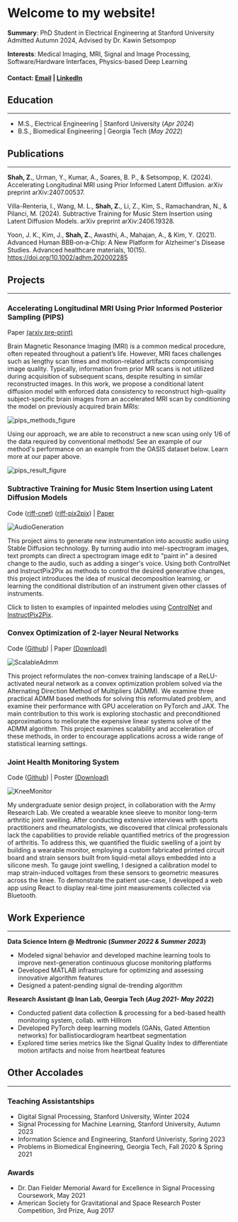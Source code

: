 # Welcome to my website!

**Summary**: PhD Student in Electrical Engineering at Stanford University Admitted Autumn 2024, Advised by Dr. Kawin Setsompop

**Interests**: Medical Imaging, MRI, Signal and Image Processing, Software/Hardware Interfaces, Physics-based Deep Learning

#### Contact: [Email](mailto:zshah9@stanford.edu) | [LinkedIn](https://www.linkedin.com/in/zacharyshah/)

## Education
---
- M.S., Electrical Engineering | Stanford University (_Apr 2024_)	 			        		
- B.S., Biomedical Engineering | Georgia Tech (_May 2022_)

## Publications
---
**Shah, Z.**, Urman, Y., Kumar, A., Soares, B. P., & Setsompop, K. (2024). Accelerating Longitudinal MRI using Prior Informed Latent Diffusion. arXiv preprint arXiv:2407.00537.

Villa-Renteria, I., Wang, M. L., **Shah, Z.**, Li, Z., Kim, S., Ramachandran, N., & Pilanci, M. (2024). Subtractive Training for Music Stem Insertion using Latent Diffusion Models. arXiv preprint arXiv:2406.19328.

Yoon, J. K., Kim, J., **Shah, Z.**, Awasthi, A., Mahajan, A., & Kim, Y. (2021). Advanced Human BBB‐on‐a‐Chip: A New Platform for Alzheimer's Disease Studies. Advanced healthcare materials, 10(15). https://doi.org/10.1002/adhm.202002285

## Projects
---
### Accelerating Longitudinal MRI Using Prior Informed Posterior Sampling (PIPS)
Paper [(arxiv pre-print)](https://arxiv.org/abs/2407.00537)

Brain Magnetic Resonance Imaging (MRI) is a common medical procedure, often repeated throughout a patient’s life. However, MRI faces challenges such as lengthy scan times and motion-related artifacts compromising image quality. Typically, information from prior MR scans is not utilized during acquisition of subsequent scans, despite resulting in similar reconstructed images. In this work, we propose a conditional latent diffusion model with enforced data consistency to reconstruct high-quality subject-specific brain images from an accelerated MRI scan by conditioning the model on previously acquired brain MRIs:

![pips_methods_figure](assets/img/pips_methods_figure.png)

Using our approach, we are able to reconstruct a new scan using only 1/6 of the data required by conventional methods! See an example of our method's performance on an example from the OASIS dataset below. Learn more at our paper above. 

![pips_result_figure](assets/img/oasis-unregistered.png)

### Subtractive Training for Music Stem Insertion using Latent Diffusion Models
Code ([riff-cnet](https://github.com/zachary-shah/riff-cnet)) ([riff-pix2pix](https://github.com/zachary-shah/riff-pix2pix)) | [Paper](https://arxiv.org/abs/2406.19328)

![AudioGeneration](assets/img/AudioGeneration.png)

This project aims to generate new instrumentation into acoustic audio using Stable Diffusion technology. By turning audio into mel-spectrogram images, text prompts can direct a spectrogram image edit to "paint in" a desired change to the audio, such as adding a singer's voice. Using both ControlNet and InstructPix2Pix as methods to control the desired generative changes, this project introduces the idea of musical decomposition learning, or learning the conditional distribution of an instrument given other classes of instruments.

Click to listen to examples of inpainted melodies using [ControlNet](https://github.com/zachary-shah/riff-cnet/tree/main#examples-of-our-models-samples) and [InstructPix2Pix](https://github.com/zachary-shah/riff-pix2pix#results).

### Convex Optimization of 2-layer Neural Networks
Code ([Github](https://github.com/zachary-shah/admmNN)) | Paper <a id="raw-url" href="https://raw.githubusercontent.com/zachary-shah/zachary-shah.github.io/master/assets/writing/ScalableADMMConvexNeuralNetworks.pdf">(Download)</a>

![ScalableAdmm](assets/img/ScalableADMMNN.png)

This project reformulates the non-convex training landscape of a ReLU-activated neural network as a convex optimization problem solved via the Alternating Direction Method of Multipliers (ADMM). We examine three practical ADMM based methods for solving this reformulated problem, and examine their performance with GPU acceleration on PyTorch and JAX. The main contribution to this work is exploring stochastic and preconditioned approximations to meliorate the expensive linear systems solve of the ADMM algorithm. This project examines scalability and acceleration of these methods, in order to encourage applications across a wide range of statistical learning settings. 

### Joint Health Monitoring System
Code ([Github](https://github.com/zshah9/sentrac)) | Poster <a id="raw-url" href="https://raw.githubusercontent.com/zachary-shah/zachary-shah.github.io/master/assets/writing/JointHealthMonitor.jpg">(Download)</a>

![KneeMonitor](assets/img/KneeMonitor.png)

My undergraduate senior design project, in collaboration with the Army Research Lab. We created a wearable knee sleeve to monitor long-term arthritic joint swelling. After conducting extensive interviews with sports practitioners and rheumatologists, we discovered that clinical professionals lack the capabilities to provide reliable quantified metrics of the progression of arthritis. To address this, we quantified the fluidic swelling of a joint by building a wearable monitor, employing a custom fabricated printed circuit board and strain sensors built from liquid-metal alloys embedded into a silicone mesh. To gauge joint swelling, I designed a calibration model to map strain-induced voltages from these sensors to geometric measures across the knee. To demonstrate the patient use-case, I developed a web app using React to display real-time joint measurements collected via Bluetooth.

## Work Experience
---
**Data Science Intern @ Medtronic (_Summer 2022 & Summer 2023_)**
- Modeled signal behavior and developed machine learning tools to improve next-generation continuous glucose monitoring platforms
- Developed MATLAB infrastructure for optimizing and assessing innovative algorithm features
- Designed a patent-pending signal de-trending algorithm

**Research Assistant @ Inan Lab, Georgia Tech (_Aug 2021- May 2022_)**
- Conducted patient data collection & processing for a bed-based health monitoring system, collab. with Hillrom
- Developed PyTorch deep learning models (GANs, Gated Attention networks) for ballistiocardiogram heartbeat segmentation
- Explored time series metrics like the Signal Quality Index to differentiate motion artifacts and noise from heartbeat features

## Other Accolades
---

### Teaching Assistantships
- Digital Signal Processing, Stanford University, Winter 2024
- Signal Processing for Machine Learning, Stanford University, Autumn 2023
- Information Science and Engineering, Stanford Univeristy, Spring 2023
- Problems in Biomedical Engineering, Georgia Tech, Fall 2020 & Spring 2021

### Awards
- Dr. Dan Fielder Memorial Award for Excellence in Signal Processing Coursework, May 2021
- American Society for Gravitational and Space Research Poster Competition, 3rd Prize, Aug 2017

